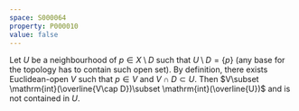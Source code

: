 ```yaml
---
space: S000064
property: P000010
value: false
---
```


Let $U$ be a neighbourhood of $p\in X\setminus D$ such that $U\setminus D=\{p\}$ (any base for the topology has to contain such open set).
By definition, there exists Euclidean-open $V$ such that $p\in V$ and $V\cap D\subset U$.
Then $V\subset \mathrm{int}(\overline{V\cap D})\subset \mathrm{int}(\overline{U})$ and is not contained in $U$.
